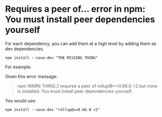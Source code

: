 ﻿# Requires a peer of... error in npm: You must install peer dependencies yourself

For each dependency, you can add them at a high level by adding them as dev dependencies.

	npm install --save-dev "THE MISSING THING"

For example:

Given this error message:

> 	npm WARN THING_1 requires a peer of rollup@>=0.66.0 <2 but none is installed. You must install peer dependencies yourself.

You would use:

	npm install --save-dev "rollup@>=0.66.0 <2"
